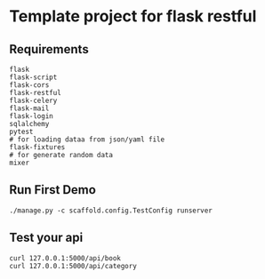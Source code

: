 # Template project for flask restful


Requirements
---------

    flask
    flask-script
    flask-cors
    flask-restful
    flask-celery
    flask-mail
    flask-login
    sqlalchemy
    pytest
    # for loading dataa from json/yaml file
    flask-fixtures
    # for generate random data
    mixer

Run First Demo
---------
    ./manage.py -c scaffold.config.TestConfig runserver


Test your api
---------
    curl 127.0.0.1:5000/api/book
    curl 127.0.0.1:5000/api/category
    


